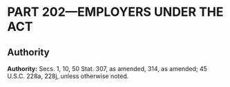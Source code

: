 # PART 202—EMPLOYERS UNDER THE ACT


## Authority

**Authority:** Secs. 1, 10, 50 Stat. 307, as amended, 314, as amended; 45 U.S.C. 228a, 228j, unless otherwise noted.


